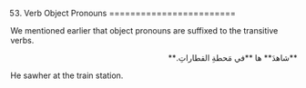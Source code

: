 53. Verb Object Pronouns
========================

We mentioned earlier that object pronouns are suffixed to the transitive
verbs.

<p dir="rtl">
**شاهدَ** ها **في مَحطةِ القطاراتِ.**
</p>

He sawher at the train station.


